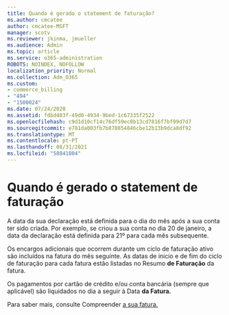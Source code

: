 ```yaml
---
title: Quando é gerado o statement de faturação?
ms.author: cmcatee
author: cmcatee-MSFT
manager: scotv
ms.reviewer: jkinma, jmueller
ms.audience: Admin
ms.topic: article
ms.service: o365-administration
ROBOTS: NOINDEX, NOFOLLOW
localization_priority: Normal
ms.collection: Adm_O365
ms.custom:
- commerce_billing
- "494"
- "1500024"
ms.date: 07/24/2020
ms.assetid: fdbd403f-49d0-4934-9bed-1c67335f2522
ms.openlocfilehash: c9d1d10cf14c76df59ec0b13cd7816f7bf99d7d7
ms.sourcegitcommit: e781da003fb7b878854846cbe12b13b9dca8df92
ms.translationtype: MT
ms.contentlocale: pt-PT
ms.lasthandoff: 08/31/2021
ms.locfileid: "58841804"
---
```

# <a name="when-is-the-billing-statement-generated"></a>Quando é gerado o statement de faturação

A data da sua declaração está definida para o dia do mês após a sua conta ter sido criada. Por exemplo, se criou a sua conta no dia 20 de janeiro, a data da declaração está definida para 21º para cada mês subsequente.

Os encargos adicionais que ocorrem durante um ciclo de faturação ativo são incluídos na fatura do mês seguinte. As datas de início e de fim do ciclo de faturação para cada fatura estão listadas no Resumo **de Faturação** da fatura.

Os pagamentos por cartão de crédito e/ou conta bancária (sempre que aplicável) são liquidados no dia a seguir à Data **da Fatura.**
  
Para saber mais, consulte Compreender [a sua fatura.](https://docs.microsoft.com/microsoft-365/commerce/billing-and-payments/understand-your-invoice2)